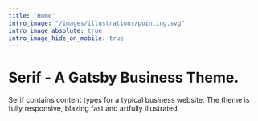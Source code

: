 ```yaml
---
title: 'Home'
intro_image: "/images/illustrations/pointing.svg" 
intro_image_absolute: true
intro_image_hide_on_mobile: true
---
```


# Serif - A Gatsby Business Theme.

Serif contains content types for a typical business website. The theme is fully responsive, blazing fast and artfully illustrated.
